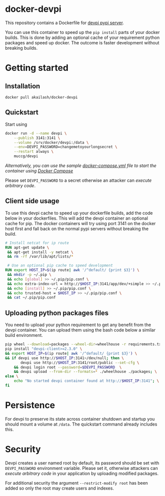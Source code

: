 docker-devpi
============

This repository contains a Dockerfile for [devpi pypi server](http://doc.devpi.net/latest/).

You can use this container to speed up the `pip install` parts of your docker
builds. This is done by adding an optional cache of your requirement python
packages and speed up docker. The outcome is faster development without
breaking builds.

# Getting started

## Installation

`docker pull akailash/docker-devpi`

## Quickstart

Start using

```bash
docker run -d --name devpi \
    --publish 3141:3141 \
    --volume /srv/docker/devpi:/data \
    --env=DEVPI_PASSWORD=changemetoyourlongsecret \
    --restart always \
    muccg/devpi
```

*Alternatively, you can use the sample [docker-compose.yml](docker-compose.yml)
file to start the container using [Docker
Compose](https://docs.docker.com/compose/)*

Please set ``DEVPI_PASSWORD`` to a secret otherwise an attacker can *execute
arbitrary code*.

## Client side usage

To use this devpi cache to speed up your dockerfile builds, add the code below
in your dockerfiles. This will add the devpi container an optional cache for
pip. The docker containers will try using port 3141 on the docker host first
and fall back on the normal pypi servers without breaking the build.

```Dockerfile
# Install netcat for ip route
RUN apt-get update \
 && apt-get install -y netcat \
 && rm -rf /var/lib/apt/lists/*

 # Use an optional pip cache to speed development
RUN export HOST_IP=$(ip route| awk '/^default/ {print $3}') \
 && mkdir -p ~/.pip \
 && echo [global] >> ~/.pip/pip.conf \
 && echo extra-index-url = http://$HOST_IP:3141/app/dev/+simple >> ~/.pip/pip.conf \
 && echo [install] >> ~/.pip/pip.conf \
 && echo trusted-host = $HOST_IP >> ~/.pip/pip.conf \
 && cat ~/.pip/pip.conf
```

## Uploading python packages files

You need to upload your python requirement to get any benefit from the devpi
container. You can upload them using the bash code below a similar build
environment.

```bash
pip wheel --download=packages --wheel-dir=wheelhouse -r requirements.txt
pip install "devpi-client>=2.3.0" \
&& export HOST_IP=$(ip route| awk '/^default/ {print $3}') \
&& if devpi use http://$HOST_IP:3141>/dev/null; then \
       devpi use http://$HOST_IP:3141/root/public --set-cfg \
    && devpi login root --password=$DEVPI_PASSWORD  \
    && devpi upload --from-dir --formats=* ./wheelhouse ./packages; \
else \
    echo "No started devpi container found at http://$HOST_IP:3141"; \
fi
```

# Persistence

For devpi to preserve its state across container shutdown and startup you
should mount a volume at `/data`. The quickstart command already includes this.

# Security

Devpi creates a user named root by default, its password should be set with
``DEVPI_PASSWORD`` environment variable. Please set it, otherwise attackers can
*execute arbitrary code* in your application by uploading modified packages.

For additional security the argument `--restrict-modify root` has been added so
only the root may create users and indexes.
